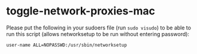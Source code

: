 # toggle-network-proxies-mac

Please put the following in your sudoers file (run `sudo visudo`) to be able to run this script (allows networksetup to be run without entering password):

`user-name ALL=NOPASSWD:/usr/sbin/networksetup`